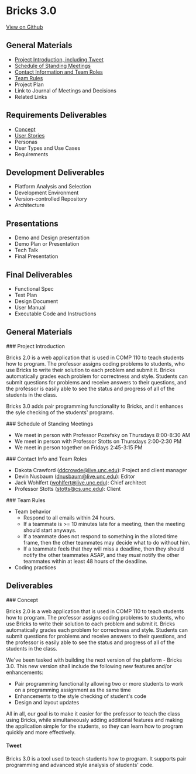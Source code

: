 # Bricks 3.0 #
[View on Github](https://github.com/el-devo/Bricks-3.0)

## General Materials
* [Project Introduction, including Tweet](#projectIntro)
* [Schedule of Standing Meetings](#meetingSchedule)
* [Contact Information and Team Roles](#contactInfoAndRoles)
* [Team Rules](#teamRules)
* Project Plan
* Link to Journal of Meetings and Decisions
* Related Links

## Requirements Deliverables
* [Concept](#concept)
* [User Stories](user_stories.html)
* Personas
* User Types and Use Cases
* Requirements

## Development Deliverables
* Platform Analysis and Selection
* Development Environment
* Version-controlled Repository
* Architecture

## Presentations
* Demo and Design presentation
* Demo Plan or Presentation
* Tech Talk
* Final Presentation

## Final Deliverables
* Functional Spec
* Test Plan
* Design Document
* User Manual
* Executable Code and Instructions

## General Materials

###<a name="projectIntro"></a> Project Introduction

Bricks 2.0 is a web application that is used in COMP 110 to teach students how to program.  The professor assigns coding problems to students, who use Bricks to write their solution to each problem and submit it. Bricks automatically grades each problem for correctness and style.  Students can submit questions for problems and receive answers to their questions, and the professor is easily able to see the status and progress of all of the students in the class.

Bricks 3.0 adds pair programming functionality to Bricks, and it enhances the syle checking of the students' programs.

###<a name="meetingSchedule"></a> Schedule of Standing Meetings
* We meet in person with Professor Pozefsky on Thursdays 8:00-8:30 AM
* We meet in person with Professor Stotts on Thursdays 2:00-2:30 PM
* We meet in person together on Fridays 2:45-3:15 PM

###<a name="contactInfoAndRoles"></a> Contact Info and Team Roles
* Dakota Crawford (ddcrowde@live.unc.edu): Project and client manager
* Devin Nusbaum (dnusbaum@live.unc.edu): Editor
* Jack Wohlfert (wohlfert@live.unc.edu): Chief architect
* Professor Stotts (stotts@cs.unc.edu): Client

###<a name="teamRules"></a> Team Rules
* Team behavior
    * Respond to all emails within 24 hours.
    * If a teammate is >= 10 minutes late for a meeting, then the meeting should start anyways.
    * If a teammate does not respond to something in the alloted time frame, then the other teammates may decide what to do without him.
    * If a teammate feels that they will miss a deadline, then they should notify the other teammates ASAP, and they *must* notify the other teammates within at least 48 hours of the deadline.
* Coding practices

## Deliverables

###<a name="concept"></a> Concept

Bricks 2.0 is a web application that is used in COMP 110 to teach students how to program.  The professor assigns coding problems to students, who use Bricks to write their solution to each problem and submit it. Bricks automatically grades each problem for correctness and style.  Students can submit questions for problems and receive answers to their questions, and the professor is easily able to see the status and progress of all of the students in the class.

We've been tasked with building the next version of the platform - Bricks 3.0. This new version shall include the following new features and/or enhancements:

* Pair programming functionality allowing two or more students to work on a programming assignment as the same time
* Enhancements to the style checking of student's code
* Design and layout updates

All in all, our goal is to make it easier for the professor to teach the class using Bricks, while simultaneously adding additional features and making the application simple for the students, so they can learn how to program quickly and more effectively.

#### Tweet
Bricks 3.0 is a tool used to teach students how to program.  It supports pair programming and advanced style analysis of students' code.
